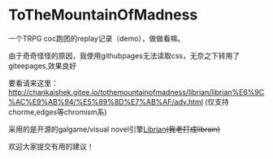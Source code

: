 # ToTheMountainOfMadness

一个TRPG coc跑团的replay记录（demo），做做看嘛。

由于奇奇怪怪的原因，我使用githubpages无法读取css，无奈之下转用了giteepages,效果良好

要看请来这里：http://chankaishek.gitee.io/tothemountainofmadness/librian/librian%E6%9C%AC%E9%AB%94/%E5%89%8D%E7%AB%AF/adv.html (仅支持chorme,edges等chromism系)

采用的是开源的galgame/visual novel引擎[Librian](https://github.com/RimoChan/Librian/)~~(我老打成librain)~~

欢迎大家提交有用的建议！

